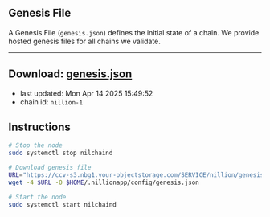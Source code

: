 ## Genesis File
A Genesis File (`genesis.json`) defines the initial state of a chain. We provide hosted genesis files for all chains we validate.

---
**Download: [genesis.json](https://ccv-s3.nbg1.your-objectstorage.com/SERVICE/nillion/genesis.json)**
---

- last updated: Mon Apr 14 2025 15:49:52
- chain id: `nillion-1`

## Instructions
```sh
# Stop the node
sudo systemctl stop nilchaind

# Download genesis file
URL="https://ccv-s3.nbg1.your-objectstorage.com/SERVICE/nillion/genesis.json"
wget -4 $URL -O $HOME/.nillionapp/config/genesis.json

# Start the node
sudo systemctl start nilchaind
```

